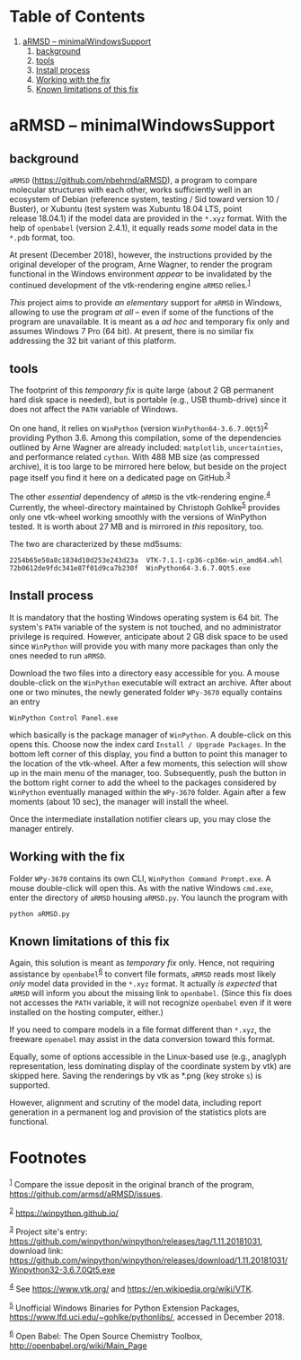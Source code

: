 
# Table of Contents

1.  [aRMSD &#x2013; minimalWindowsSupport](#orgb80aaf0)
    1.  [background](#orgcb75b98)
    2.  [tools](#org7b30a4a)
    3.  [Install process](#org0e58366)
    4.  [Working with the fix](#org33cf522)
    5.  [Known limitations of this fix](#org05798ee)


<a id="orgb80aaf0"></a>

# aRMSD &#x2013; minimalWindowsSupport


<a id="orgcb75b98"></a>

## background

`aRMSD` (<https://github.com/nbehrnd/aRMSD>), a program to compare
molecular structures with each other, works sufficiently well in an
ecosystem of Debian (reference system, testing / Sid toward
version 10 / Buster), or Xubuntu (test system was Xubuntu 18.04
LTS, point release 18.04.1) if the model data are provided in the
`*.xyz` format.  With the help of `openbabel` (version 2.4.1), it
equally reads *some* model data in the `*.pdb` format, too.

At present (December 2018), however, the instructions provided by
the original developer of the program, Arne Wagner, to render the
program functional in the Windows environment *appear* to be
invalidated by the continued development of the vtk-rendering
engine `aRMSD` relies.<sup><a id="fnr.1" class="footref" href="#fn.1">1</a></sup>

*This* project aims to provide *an elementary* support for `aRMSD`
in Windows, allowing to use the program *at all* &#x2013; even if some of
the functions of the program are unavailable.  It is meant as a *ad
hoc* and temporary fix only and assumes Windows 7 Pro (64 bit).  At
present, there is no similar fix addressing the 32 bit variant of
this platform.


<a id="org7b30a4a"></a>

## tools

The footprint of this *temporary fix* is quite large (about 2 GB
permanent hard disk space is needed), but is portable (e.g., USB
thumb-drive) since it does not affect the `PATH` variable of
Windows.  

On one hand, it relies on `WinPython` (version
`WinPython64-3.6.7.0Qt5`)<sup><a id="fnr.2" class="footref" href="#fn.2">2</a></sup> providing Python 3.6.
Among this compilation, some of the dependencies outlined by Arne
Wagner are already included: `matplotlib`, `uncertainties`, and
performance related `cython`.  With 488 MB size (as compressed
archive), it is too large to be mirrored here below, but beside on
the project page itself you find it here on a dedicated page on
GitHub.<sup><a id="fnr.3" class="footref" href="#fn.3">3</a></sup>

The other *essential* dependency of `aRMSD` is the vtk-rendering
engine.<sup><a id="fnr.4" class="footref" href="#fn.4">4</a></sup> Currently, the wheel-directory maintained by
Christoph Gohlke<sup><a id="fnr.5" class="footref" href="#fn.5">5</a></sup> provides only one vtk-wheel
working smoothly with the versions of WinPython tested.  It is
worth about 27 MB and is mirrored in *this* repository, too.

The two are characterized by these md5sums:

    2254b65e50a8c1834d10d253e243d23a  VTK-7.1.1-cp36-cp36m-win_amd64.whl
    72b0612de9fdc341e87f01d9ca7b230f  WinPython64-3.6.7.0Qt5.exe


<a id="org0e58366"></a>

## Install process

It is mandatory that the hosting Windows operating system is
64 bit.  The system's `PATH` variable of the system is not touched,
and no administrator privilege is required.  However, anticipate
about 2 GB disk space to be used since `WinPython` will provide you
with many more packages than only the ones needed to run `aRMSD`.

Download the two files into a directory easy accessible for you.  A
mouse double-click on the `WinPython` executable will extract an
archive.  After about one or two minutes, the newly generated
folder `WPy-3670` equally contains an entry

    WinPython Control Panel.exe

which basically is the package manager of `WinPython`.  A
double-click on this opens this.  Choose now the index card
`Install / Upgrade Packages`.  In the bottom left corner of this
display, you find a button to point this manager to the location of
the vtk-wheel.  After a few moments, this selection will show up in
the main menu of the manager, too.  Subsequently, push the button
in the bottom right corner to add the wheel to the packages
considered by `WinPython` eventually managed within the `WPy-3670`
folder.  Again after a few moments (about 10 sec), the manager will
install the wheel.

Once the intermediate installation notifier clears up, you may close
the manager entirely.


<a id="org33cf522"></a>

## Working with the fix

Folder `WPy-3670` contains its own CLI, `WinPython Command
   Prompt.exe`.  A mouse double-click will open this.  As with the
native Windows `cmd.exe`, enter the directory of `aRMSD` housing
`aRMSD.py`.  You launch the program with

    python aRMSD.py


<a id="org05798ee"></a>

## Known limitations of this fix

Again, this solution is meant as *temporary fix* only.  Hence, not
requiring assistance by `openbabel`<sup><a id="fnr.6" class="footref" href="#fn.6">6</a></sup> to convert file
formats, `aRMSD` reads most likely *only* model data provided in
the `*.xyz` format.  It actually *is expected* that `aRMSD` will
inform you about the missing link to `openbabel`.  (Since this fix
does not accesses the `PATH` variable, it will not recognize
`openbabel` even if it were installed on the hosting computer,
either.)

If you need to compare models in a file format different than
`*.xyz`, the freeware `openabel` may assist in the data conversion
toward this format.

Equally, some of options accessible in the Linux-based use (e.g.,
anaglyph representation, less dominating display of the coordinate
system by vtk) are skipped here.  Saving the renderings by vtk as
\*.png (key stroke `s`) is supported.

However, alignment and scrutiny of the model data, including report
generation in a permanent log and provision of the statistics plots
are functional.


# Footnotes

<sup><a id="fn.1" href="#fnr.1">1</a></sup> Compare the issue deposit in the original branch of the
program, <https://github.com/armsd/aRMSD/issues>.

<sup><a id="fn.2" href="#fnr.2">2</a></sup> <https://winpython.github.io/>

<sup><a id="fn.3" href="#fnr.3">3</a></sup> Project site's entry:
<https://github.com/winpython/winpython/releases/tag/1.11.20181031>,
download link:
<https://github.com/winpython/winpython/releases/download/1.11.20181031/Winpython32-3.6.7.0Qt5.exe>

<sup><a id="fn.4" href="#fnr.4">4</a></sup> See <https://www.vtk.org/> and
<https://en.wikipedia.org/wiki/VTK>.

<sup><a id="fn.5" href="#fnr.5">5</a></sup> Unofficial Windows Binaries for Python Extension
Packages, <https://www.lfd.uci.edu/~gohlke/pythonlibs/>, accessed in
December 2018.

<sup><a id="fn.6" href="#fnr.6">6</a></sup> Open Babel: The Open Source Chemistry Toolbox, <http://openbabel.org/wiki/Main_Page>
